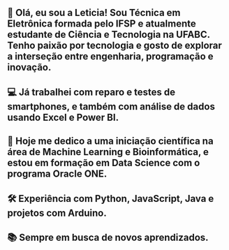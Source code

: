 👋 Olá, eu sou a Leticia!
Sou Técnica em Eletrônica formada pelo IFSP e atualmente estudante de Ciência e Tecnologia na UFABC. Tenho paixão por tecnologia e gosto de explorar a interseção entre engenharia, programação e inovação.
---
💻 Já trabalhei com reparo e testes de smartphones, e também com análise de dados usando Excel e Power BI.
---
🚀 Hoje me dedico a uma iniciação científica na área de Machine Learning e Bioinformática, e estou em formação em Data Science com o programa Oracle ONE.
---
🛠️ Experiência com Python, JavaScript, Java e projetos com Arduino.
---
📚 Sempre em busca de novos aprendizados.
---
